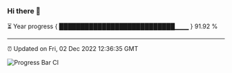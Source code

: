 ### Hi there 👋

⏳ Year progress { ███████████████████████████▁▁▁ } 91.92 %

---

⏰ Updated on Fri, 02 Dec 2022 12:36:35 GMT

![Progress Bar CI](https://github.com/ZhaoGui/ZhaoGui/workflows/Progress%20Bar%20CI/badge.svg)
